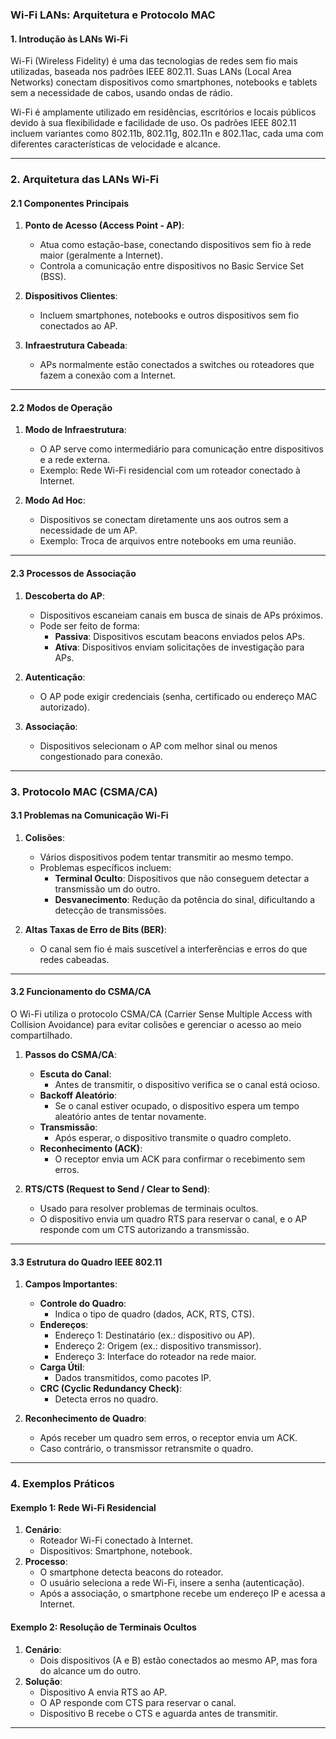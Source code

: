 ### **Wi-Fi LANs: Arquitetura e Protocolo MAC**

#### **1. Introdução às LANs Wi-Fi**
Wi-Fi (Wireless Fidelity) é uma das tecnologias de redes sem fio mais utilizadas, baseada nos padrões IEEE 802.11. Suas LANs (Local Area Networks) conectam dispositivos como smartphones, notebooks e tablets sem a necessidade de cabos, usando ondas de rádio.

Wi-Fi é amplamente utilizado em residências, escritórios e locais públicos devido à sua flexibilidade e facilidade de uso. Os padrões IEEE 802.11 incluem variantes como 802.11b, 802.11g, 802.11n e 802.11ac, cada uma com diferentes características de velocidade e alcance.

---

### **2. Arquitetura das LANs Wi-Fi**

#### **2.1 Componentes Principais**
1. **Ponto de Acesso (Access Point - AP)**:
    - Atua como estação-base, conectando dispositivos sem fio à rede maior (geralmente a Internet).
    - Controla a comunicação entre dispositivos no Basic Service Set (BSS).

2. **Dispositivos Clientes**:
    - Incluem smartphones, notebooks e outros dispositivos sem fio conectados ao AP.

3. **Infraestrutura Cabeada**:
    - APs normalmente estão conectados a switches ou roteadores que fazem a conexão com a Internet.

---

#### **2.2 Modos de Operação**
1. **Modo de Infraestrutura**:
    - O AP serve como intermediário para comunicação entre dispositivos e a rede externa.
    - Exemplo: Rede Wi-Fi residencial com um roteador conectado à Internet.

2. **Modo Ad Hoc**:
    - Dispositivos se conectam diretamente uns aos outros sem a necessidade de um AP.
    - Exemplo: Troca de arquivos entre notebooks em uma reunião.

---

#### **2.3 Processos de Associação**
1. **Descoberta do AP**:
    - Dispositivos escaneiam canais em busca de sinais de APs próximos.
    - Pode ser feito de forma:
        - **Passiva**: Dispositivos escutam beacons enviados pelos APs.
        - **Ativa**: Dispositivos enviam solicitações de investigação para APs.

2. **Autenticação**:
    - O AP pode exigir credenciais (senha, certificado ou endereço MAC autorizado).

3. **Associação**:
    - Dispositivos selecionam o AP com melhor sinal ou menos congestionado para conexão.

---

### **3. Protocolo MAC (CSMA/CA)**

#### **3.1 Problemas na Comunicação Wi-Fi**
1. **Colisões**:
    - Vários dispositivos podem tentar transmitir ao mesmo tempo.
    - Problemas específicos incluem:
        - **Terminal Oculto**: Dispositivos que não conseguem detectar a transmissão um do outro.
        - **Desvanecimento**: Redução da potência do sinal, dificultando a detecção de transmissões.

2. **Altas Taxas de Erro de Bits (BER)**:
    - O canal sem fio é mais suscetível a interferências e erros do que redes cabeadas.

---

#### **3.2 Funcionamento do CSMA/CA**
O Wi-Fi utiliza o protocolo CSMA/CA (Carrier Sense Multiple Access with Collision Avoidance) para evitar colisões e gerenciar o acesso ao meio compartilhado.

1. **Passos do CSMA/CA**:
    - **Escuta do Canal**:
        - Antes de transmitir, o dispositivo verifica se o canal está ocioso.
    - **Backoff Aleatório**:
        - Se o canal estiver ocupado, o dispositivo espera um tempo aleatório antes de tentar novamente.
    - **Transmissão**:
        - Após esperar, o dispositivo transmite o quadro completo.
    - **Reconhecimento (ACK)**:
        - O receptor envia um ACK para confirmar o recebimento sem erros.

2. **RTS/CTS (Request to Send / Clear to Send)**:
    - Usado para resolver problemas de terminais ocultos.
    - O dispositivo envia um quadro RTS para reservar o canal, e o AP responde com um CTS autorizando a transmissão.

---

#### **3.3 Estrutura do Quadro IEEE 802.11**
1. **Campos Importantes**:
    - **Controle do Quadro**:
        - Indica o tipo de quadro (dados, ACK, RTS, CTS).
    - **Endereços**:
        - Endereço 1: Destinatário (ex.: dispositivo ou AP).
        - Endereço 2: Origem (ex.: dispositivo transmissor).
        - Endereço 3: Interface do roteador na rede maior.
    - **Carga Útil**:
        - Dados transmitidos, como pacotes IP.
    - **CRC (Cyclic Redundancy Check)**:
        - Detecta erros no quadro.

2. **Reconhecimento de Quadro**:
    - Após receber um quadro sem erros, o receptor envia um ACK.
    - Caso contrário, o transmissor retransmite o quadro.

---

### **4. Exemplos Práticos**

#### **Exemplo 1: Rede Wi-Fi Residencial**
1. **Cenário**:
    - Roteador Wi-Fi conectado à Internet.
    - Dispositivos: Smartphone, notebook.
2. **Processo**:
    - O smartphone detecta beacons do roteador.
    - O usuário seleciona a rede Wi-Fi, insere a senha (autenticação).
    - Após a associação, o smartphone recebe um endereço IP e acessa a Internet.

#### **Exemplo 2: Resolução de Terminais Ocultos**
1. **Cenário**:
    - Dois dispositivos (A e B) estão conectados ao mesmo AP, mas fora do alcance um do outro.
2. **Solução**:
    - Dispositivo A envia RTS ao AP.
    - O AP responde com CTS para reservar o canal.
    - Dispositivo B recebe o CTS e aguarda antes de transmitir.

---
